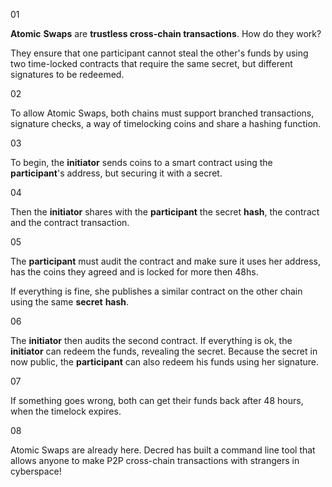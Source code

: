 01

**Atomic** **Swaps** are **trustless cross-chain transactions**. How do they work?

They ensure that one participant cannot steal the other's funds by using two time-locked contracts that require the same secret, but different signatures to be redeemed.

02

To allow Atomic Swaps, both chains must support branched transactions, signature checks, a way of timelocking coins and share a hashing function.

03

To begin, the **initiator** sends coins to a smart contract using the **participant**'s address, but securing it with a secret.

04

Then the **initiator** shares with the **participant** the secret **hash**, the contract and the contract transaction.

05

The **participant** must audit the contract and make sure it uses her address, has the coins they agreed and is locked for more then 48hs. 

If everything is fine, she publishes a similar contract on the other chain using the same **secret** **hash**.

06

The **initiator** then audits the second contract. If everything is ok, the **initiator** can redeem the funds, revealing the secret. Because the secret in now public, the **participant** can also redeem his funds using her signature.

07

If something goes wrong, both can get their funds back after 48 hours, when the timelock expires.

08

Atomic Swaps are already here. Decred has built a command line tool that allows anyone to make P2P cross-chain transactions with strangers in cyberspace!
